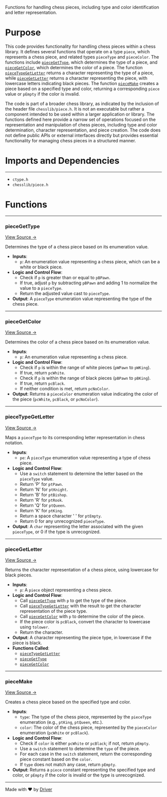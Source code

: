 <!--------------------------------------------------------------------------------->
<!-- IMPORTANT: This file is auto-generated by Driver (https://driver.ai). -------->
<!-- Manual edits may be overwritten on future commits. --------------------------->
<!--------------------------------------------------------------------------------->

Functions for handling chess pieces, including type and color identification and letter representation.

# Purpose
This code provides functionality for handling chess pieces within a chess library. It defines several functions that operate on a type `piece`, which represents a chess piece, and related types `pieceType` and `pieceColor`. The functions include [`pieceGetType`](<#piecegettype>), which determines the type of a piece, and [`pieceGetColor`](<#piecegetcolor>), which determines the color of a piece. The function [`pieceTypeGetLetter`](<#piecetypegetletter>) returns a character representing the type of a piece, while [`pieceGetLetter`](<#piecegetletter>) returns a character representing the piece, with lowercase letters indicating black pieces. The function [`pieceMake`](<#piecemake>) creates a piece based on a specified type and color, returning a corresponding `piece` value or `pEmpty` if the color is invalid.

The code is part of a broader chess library, as indicated by the inclusion of the header file `chesslib/piece.h`. It is not an executable but rather a component intended to be used within a larger application or library. The functions defined here provide a narrow set of operations focused on the representation and manipulation of chess pieces, including type and color determination, character representation, and piece creation. The code does not define public APIs or external interfaces directly but provides essential functionality for managing chess pieces in a structured manner.
# Imports and Dependencies

---
- `ctype.h`
- `chesslib/piece.h`


# Functions

---
### pieceGetType<!-- {{#callable:pieceGetType}} -->
[View Source →](<../../../../../chesslib/src/chesslib/piece.c#L10>)

Determines the type of a chess piece based on its enumeration value.
- **Inputs**:
    - `p`: An enumeration value representing a chess piece, which can be a white or black piece.
- **Logic and Control Flow**:
    - Check if `p` is greater than or equal to `pBPawn`.
    - If true, adjust `p` by subtracting `pBPawn` and adding 1 to normalize the value to a `pieceType`.
    - Return the adjusted value cast to `pieceType`.
- **Output**: A `pieceType` enumeration value representing the type of the chess piece.


---
### pieceGetColor<!-- {{#callable:pieceGetColor}} -->
[View Source →](<../../../../../chesslib/src/chesslib/piece.c#L18>)

Determines the color of a chess piece based on its enumeration value.
- **Inputs**:
    - `p`: An enumeration value representing a chess piece.
- **Logic and Control Flow**:
    - Check if `p` is within the range of white pieces (`pWPawn` to `pWKing`).
    - If true, return `pcWhite`.
    - Check if `p` is within the range of black pieces (`pBPawn` to `pBKing`).
    - If true, return `pcBlack`.
    - If neither condition is met, return `pcNoColor`.
- **Output**: Returns a `pieceColor` enumeration value indicating the color of the piece (`pcWhite`, `pcBlack`, or `pcNoColor`).


---
### pieceTypeGetLetter<!-- {{#callable:pieceTypeGetLetter}} -->
[View Source →](<../../../../../chesslib/src/chesslib/piece.c#L29>)

Maps a `pieceType` to its corresponding letter representation in chess notation.
- **Inputs**:
    - `pe`: A `pieceType` enumeration value representing a type of chess piece.
- **Logic and Control Flow**:
    - Use a `switch` statement to determine the letter based on the `pieceType` value.
    - Return 'P' for `ptPawn`.
    - Return 'N' for `ptKnight`.
    - Return 'B' for `ptBishop`.
    - Return 'R' for `ptRook`.
    - Return 'Q' for `ptQueen`.
    - Return 'K' for `ptKing`.
    - Return a space character ' ' for `ptEmpty`.
    - Return 0 for any unrecognized `pieceType`.
- **Output**: A `char` representing the letter associated with the given `pieceType`, or 0 if the type is unrecognized.


---
### pieceGetLetter<!-- {{#callable:pieceGetLetter}} -->
[View Source →](<../../../../../chesslib/src/chesslib/piece.c#L60>)

Returns the character representation of a chess piece, using lowercase for black pieces.
- **Inputs**:
    - `p`: A `piece` object representing a chess piece.
- **Logic and Control Flow**:
    - Call [`pieceGetType`](<#piecegettype>) with `p` to get the type of the piece.
    - Call [`pieceTypeGetLetter`](<#piecetypegetletter>) with the result to get the character representation of the piece type.
    - Call [`pieceGetColor`](<#piecegetcolor>) with `p` to determine the color of the piece.
    - If the piece color is `pcBlack`, convert the character to lowercase using `tolower`.
    - Return the character.
- **Output**: A character representing the piece type, in lowercase if the piece is black.
- **Functions Called**:
    - [`pieceTypeGetLetter`](<#piecetypegetletter>)
    - [`pieceGetType`](<#piecegettype>)
    - [`pieceGetColor`](<#piecegetcolor>)


---
### pieceMake<!-- {{#callable:pieceMake}} -->
[View Source →](<../../../../../chesslib/src/chesslib/piece.c#L70>)

Creates a chess piece based on the specified type and color.
- **Inputs**:
    - `type`: The type of the chess piece, represented by the `pieceType` enumeration (e.g., `ptKing`, `ptQueen`, etc.).
    - `color`: The color of the chess piece, represented by the `pieceColor` enumeration (`pcWhite` or `pcBlack`).
- **Logic and Control Flow**:
    - Check if `color` is either `pcWhite` or `pcBlack`; if not, return `pEmpty`.
    - Use a `switch` statement to determine the `type` of the piece.
    - For each case in the `switch` statement, return the corresponding piece constant based on the `color`.
    - If `type` does not match any case, return `pEmpty`.
- **Output**: Returns a `piece` constant representing the specified type and color, or `pEmpty` if the color is invalid or the type is unrecognized.



---
Made with ❤️ by [Driver](https://www.driver.ai/)